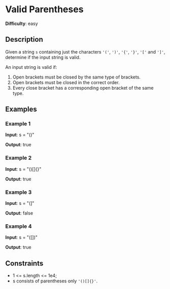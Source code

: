 # Valid Parentheses

__Difficulty__: easy

## Description

Given a string `s` containing just the characters `'('`, `')'`, `'{'`, `'}'`, `'['` and
`']'`, determine if the input string is valid.

An input string is valid if:

1. Open brackets must be closed by the same type of brackets.
2. Open brackets must be closed in the correct order.
3. Every close bracket has a corresponding open bracket of the same type.

## Examples

### Example 1

__Input__: s = "()"

__Output__: true

### Example 2

__Input__: s = "()[]{}"

__Output__: true

### Example 3

__Input__: s = "(]"

__Output__: false

### Example 4

__Input__: s = "([])"

__Output__: true

## Constraints

* 1 <= s.length <= 1e4;
* s consists of parentheses only `'()[]{}'`.

